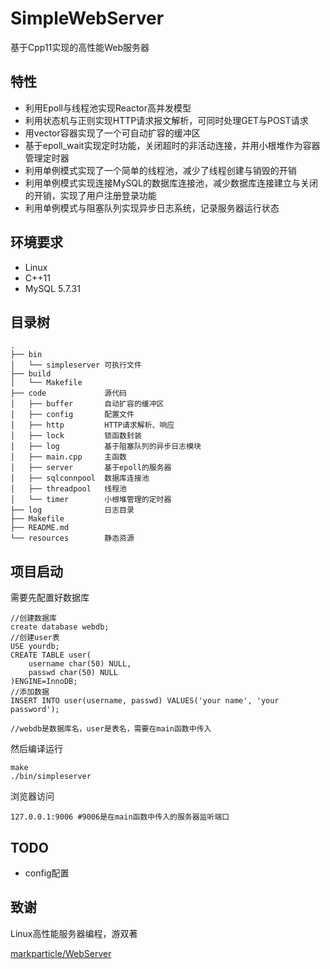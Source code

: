 # SimpleWebServer
基于Cpp11实现的高性能Web服务器
## 特性
- 利用Epoll与线程池实现Reactor高并发模型
- 利用状态机与正则实现HTTP请求报文解析，可同时处理GET与POST请求
- 用vector容器实现了一个可自动扩容的缓冲区
- 基于epoll_wait实现定时功能，关闭超时的非活动连接，并用小根堆作为容器管理定时器
- 利用单例模式实现了一个简单的线程池，减少了线程创建与销毁的开销
- 利用单例模式实现连接MySQL的数据库连接池，减少数据库连接建立与关闭的开销，实现了用户注册登录功能
- 利用单例模式与阻塞队列实现异步日志系统，记录服务器运行状态
## 环境要求
- Linux
- C++11
- MySQL 5.7.31
## 目录树
```
.
├── bin
│   └── simpleserver 可执行文件
├── build
│   └── Makefile
├── code             源代码
│   ├── buffer       自动扩容的缓冲区
│   ├── config       配置文件
│   ├── http         HTTP请求解析、响应
│   ├── lock         锁函数封装
│   ├── log          基于阻塞队列的异步日志模块
│   ├── main.cpp     主函数
│   ├── server       基于epoll的服务器
│   ├── sqlconnpool  数据库连接池
│   ├── threadpool   线程池
│   └── timer        小根堆管理的定时器
├── log              日志目录
├── Makefile
├── README.md
└── resources        静态资源
```
## 项目启动
需要先配置好数据库
```
//创建数据库
create database webdb;
//创建user表
USE yourdb;
CREATE TABLE user(
    username char(50) NULL,
    passwd char(50) NULL
)ENGINE=InnoDB;
//添加数据
INSERT INTO user(username, passwd) VALUES('your name', 'your password');

//webdb是数据库名，user是表名，需要在main函数中传入
```
然后编译运行
```
make
./bin/simpleserver
```
浏览器访问
```
127.0.0.1:9006 #9006是在main函数中传入的服务器监听端口
```
## TODO
- config配置

## 致谢
Linux高性能服务器编程，游双著

[markparticle/WebServer](https://github.com/markparticle/WebServer)
